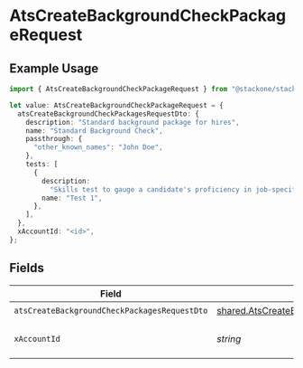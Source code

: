 # AtsCreateBackgroundCheckPackageRequest

## Example Usage

```typescript
import { AtsCreateBackgroundCheckPackageRequest } from "@stackone/stackone-client-ts/sdk/models/operations";

let value: AtsCreateBackgroundCheckPackageRequest = {
  atsCreateBackgroundCheckPackagesRequestDto: {
    description: "Standard background package for hires",
    name: "Standard Background Check",
    passthrough: {
      "other_known_names": "John Doe",
    },
    tests: [
      {
        description:
          "Skills test to gauge a candidate's proficiency in job-specific skills",
        name: "Test 1",
      },
    ],
  },
  xAccountId: "<id>",
};
```

## Fields

| Field                                                                                                                         | Type                                                                                                                          | Required                                                                                                                      | Description                                                                                                                   |
| ----------------------------------------------------------------------------------------------------------------------------- | ----------------------------------------------------------------------------------------------------------------------------- | ----------------------------------------------------------------------------------------------------------------------------- | ----------------------------------------------------------------------------------------------------------------------------- |
| `atsCreateBackgroundCheckPackagesRequestDto`                                                                                  | [shared.AtsCreateBackgroundCheckPackagesRequestDto](../../../sdk/models/shared/atscreatebackgroundcheckpackagesrequestdto.md) | :heavy_check_mark:                                                                                                            | N/A                                                                                                                           |
| `xAccountId`                                                                                                                  | *string*                                                                                                                      | :heavy_check_mark:                                                                                                            | The account identifier                                                                                                        |
